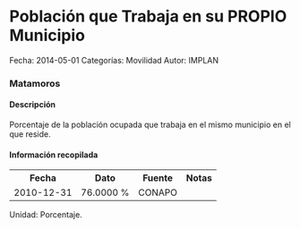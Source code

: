 Población que Trabaja en su PROPIO Municipio
=====

Fecha: 2014-05-01
Categorías: Movilidad
Autor: IMPLAN

### Matamoros

#### Descripción

Porcentaje de la población ocupada que trabaja en el mismo municipio en el que reside.

#### Información recopilada

<table class="table table-hover table-bordered">
  <tr><th>Fecha</th><th>Dato</th><th>Fuente</th><th>Notas</th></tr>
  <tr><td>2010-12-31</td><td>76.0000 %</td><td>CONAPO</td><td></td></tr>
</table>

Unidad: Porcentaje.
